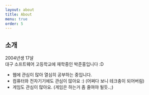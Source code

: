 ```yaml
---
layout: about
title: About
menu: true
order: 5
---
```


## 소개

2004년생 17살  
대구 소프트웨어 고등학교에 재학중인 박준홍입니다 :D
* 웹에 관심이 많아 열심히 공부하는 중입니다.  
* 컴퓨터와 전자기기에도 관심이 많아요 :) (어쩌다 보니 테크충이 되어버림)  
* 게임도 관심이 많아요. (게임은 하는거 좀 줄여야 될듯..;)